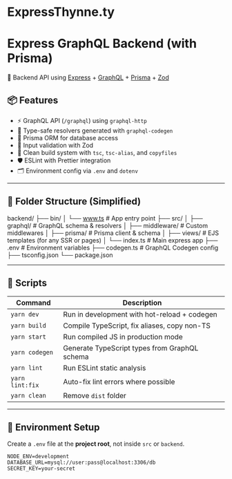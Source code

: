 # ExpressThynne.ty

# Express GraphQL Backend (with Prisma)

🚀 Backend API using [Express](https://expressjs.com/) + [GraphQL](https://graphql.org/) + [Prisma](https://www.prisma.io/) + [Zod](https://github.com/colinhacks/zod)

## 📦 Features

- ⚡ GraphQL API (`/graphql`) using `graphql-http`
- 🎯 Type-safe resolvers generated with `graphql-codegen`
- 🧩 Prisma ORM for database access
- 📐 Input validation with Zod
- 🧹 Clean build system with `tsc`, `tsc-alias`, and `copyfiles`
- 🛡️ ESLint with Prettier integration
- 🗂️ Environment config via `.env` and `dotenv`

---

## 📁 Folder Structure (Simplified)

backend/
├── bin/
│ └── www.ts # App entry point
├── src/
│ ├── graphql/ # GraphQL schema & resolvers
│ ├── middleware/ # Custom middlewares
│ ├── prisma/ # Prisma client & schema
│ ├── views/ # EJS templates (for any SSR or pages)
│ └── index.ts # Main express app
├── .env # Environment variables
├── codegen.ts # GraphQL Codegen config
├── tsconfig.json
└── package.json

---

## 🚀 Scripts

| Command         | Description                                     |
|----------------|-------------------------------------------------|
| `yarn dev`      | Run in development with hot-reload + codegen    |
| `yarn build`    | Compile TypeScript, fix aliases, copy non-TS    |
| `yarn start`    | Run compiled JS in production mode              |
| `yarn codegen`  | Generate TypeScript types from GraphQL schema   |
| `yarn lint`     | Run ESLint static analysis                      |
| `yarn lint:fix` | Auto-fix lint errors where possible             |
| `yarn clean`    | Remove `dist` folder                            |

---

## 🔧 Environment Setup

Create a `.env` file at the **project root**, not inside `src` or `backend`.

```env
NODE_ENV=development
DATABASE_URL=mysql://user:pass@localhost:3306/db
SECRET_KEY=your-secret

